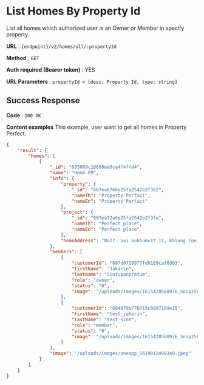 # List Homes By Property Id

List all homes which authorized user is an Owner or Member in specify property.

**URL** : `{endpoint}/v2/homes/all/:propertyId`

**Method** : `GET`

**Auth required (Bearer token)** : YES

**URL Parameters** : `propertyId = [desc: Property Id, type: string]`


## Success Response

**Code** : `200 OK`

**Content examples**
This example, user want to get all homes in Property Perfect.

```json
{
    "result": {
        "homes": [
            {
                "_id": "605069c10668ee0ce4f4ffd4",
                "name": "Home 09",
                "info": {
                    "property": {
                        "_id": "607ea6766e25fa2542b2f3e2",
                        "nameTh": "Property Perfact",
                        "nameEn": "Property Perfact"
                    },
                    "project": {
                        "_id": "607ea72a6e25fa2542b2f3fe",
                        "nameTh": "Perfect place",
                        "nameEn": "Perfect place"
                    },
                    "homeAddress": "No27. Soi Sukhumvit 11, Khlong Toei Nuea, Watthana, Bangkok 10110"
                },
                "members": [
                    {
                        "customerId": "607d0719977fd0189caf6d03",
                        "firstName": "Jakarin",
                        "lastName": "Sintupanpratum",
                        "role": "owner",
                        "status": "0",
                        "image": "/uploads/images/1615428568976_Snip25640309_3.png"
                    },
                    {
                        "customerId": "604979b77b715c0897189e15",
                        "firstName": "test_jakarin",
                        "lastName": "test_sint",
                        "role": "member",
                        "status": "0",
                        "image": "/uploads/images/1615428568976_Snip25640309_3.png"
                    }
                ],
                "image": "/uploads/images/oneapp_1619012498340.jpeg"
            }
        ]
    }
}
```